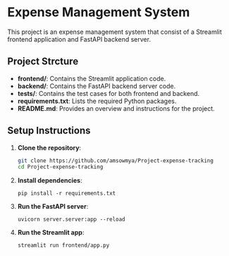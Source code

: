# Expense Management System

This project is an expense management system that consist of a Streamlit frontend application and FastAPI backend server.

## Project Strcture

- **frontend/**: Contains the Streamlit application code.
- **backend/**: Contains the FastAPI backend server code.
- **tests/**: Contains the test cases for both frontend and backend.
- **requirements.txt**: Lists the required Python packages.
- **README.md**: Provides an overview and instructions for the project.

## Setup Instructions

1. **Clone the repository**:
    ```bash
    git clone https://github.com/amsowmya/Project-expense-tracking
    cd Project-expense-tracking
    ```
2. **Install dependencies**:
    ```commandline
    pip install -r requirements.txt
    ```
3. **Run the FastAPI server**:
    ```commandline
    uvicorn server.server:app --reload
    ```
4. **Run the Streamlit app**:
    ```commandline
    streamlit run frontend/app.py
    ```